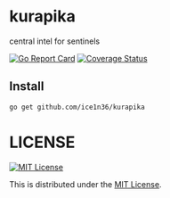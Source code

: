 # kurapika

central intel for sentinels

[![Go Report Card](https://goreportcard.com/badge/github.com/ice1n36/kurapika)](https://goreportcard.com/report/github.com/ice1n36/kurapika)
[![Coverage Status](https://img.shields.io/codecov/c/github/ice1n36/kurapika.svg)](https://codecov.io/gh/ice1n36/kurapika)

## Install

```
go get github.com/ice1n36/kurapika
```

# LICENSE

[![MIT License](http://img.shields.io/badge/license-MIT-blue.svg)](http://www.opensource.org/licenses/MIT)

This is distributed under the [MIT License](http://www.opensource.org/licenses/MIT).
